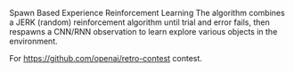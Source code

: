 Spawn Based Experience Reinforcement Learning
The algorithm combines a JERK (random) reinforcement algorithm until trial and error fails, then respawns a CNN/RNN observation to learn explore various objects in the environment.

For https://github.com/openai/retro-contest contest.
